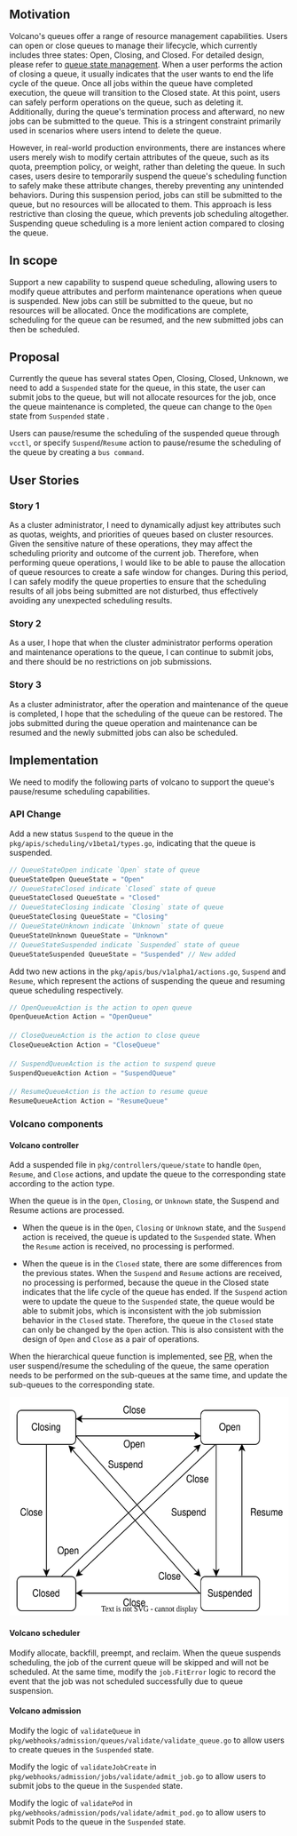 ## Motivation

Volcano's queues offer a range of resource management capabilities. Users can open or close queues to manage their lifecycle, which currently includes three states: Open, Closing, and Closed. For detailed design, please refer to [queue state management](https://github.com/volcano-sh/volcano/blob/master/docs/design/queue/queue-state-management.md). When a user performs the action of closing a queue, it usually indicates that the user wants to end the life cycle of the queue. Once all jobs within the queue have completed execution, the queue will transition to the Closed state. At this point, users can safely perform operations on the queue, such as deleting it. Additionally, during the queue's termination process and afterward, no new jobs can be submitted to the queue. This is a stringent constraint primarily used in scenarios where users intend to delete the queue.

However, in real-world production environments, there are instances where users merely wish to modify certain attributes of the queue, such as its quota, preemption policy, or weight, rather than deleting the queue. In such cases, users desire to temporarily suspend the queue's scheduling function to safely make these attribute changes, thereby preventing any unintended behaviors. During this suspension period, jobs can still be submitted to the queue, but no resources will be allocated to them. This approach is less restrictive than closing the queue, which prevents job scheduling altogether. Suspending queue scheduling is a more lenient action compared to closing the queue.

## In scope

Support a new capability to suspend queue scheduling, allowing users to modify queue attributes and perform maintenance operations when queue is suspended. New jobs can still be submitted to the queue, but no resources will be allocated. Once the modifications are complete, scheduling for the queue can be resumed, and the new submitted jobs can then be scheduled.

## Proposal


Currently the queue has several states Open, Closing, Closed, Unknown, we need to add a `Suspended` state for the queue, in this state, the user can submit jobs to the queue, but will not allocate resources for the job, once the queue maintenance is completed, the queue can change to the `Open` state  from `Suspended` state .

Users can pause/resume the scheduling of the suspended queue through `vcctl`, or specify `Suspend`/`Resume` action to pause/resume the scheduling of the queue by creating a `bus command`.

## User Stories

### Story 1

As a cluster administrator, I need to dynamically adjust key attributes such as quotas, weights, and priorities of queues based on cluster resources. Given the sensitive nature of these operations, they may affect the scheduling priority and outcome of the current job. Therefore, when performing queue operations, I would like to be able to pause the allocation of queue resources to create a safe window for changes. During this period, I can safely modify the queue properties to ensure that the scheduling results of all jobs being submitted are not disturbed, thus effectively avoiding any unexpected scheduling results. 

### Story 2

As a user, I hope that when the cluster administrator performs operation and maintenance operations to the queue, I can continue to submit jobs, and there should be no restrictions on job submissions.

### Story 3

As a cluster administrator, after the operation and maintenance of the queue is completed, I hope that the scheduling of the queue can be restored. The jobs submitted during the queue operation and maintenance can be resumed and the newly submitted jobs can also be scheduled.

## Implementation

We need to modify the following parts of volcano to support the queue's pause/resume scheduling capabilities.

### API Change

Add a new status `Suspend` to the queue in the `pkg/apis/scheduling/v1beta1/types.go`, indicating that the queue is suspended.

```go
// QueueStateOpen indicate `Open` state of queue
QueueStateOpen QueueState = "Open"
// QueueStateClosed indicate `Closed` state of queue
QueueStateClosed QueueState = "Closed"
// QueueStateClosing indicate `Closing` state of queue
QueueStateClosing QueueState = "Closing"
// QueueStateUnknown indicate `Unknown` state of queue
QueueStateUnknown QueueState = "Unknown"
// QueueStateSuspended indicate `Suspended` state of queue
QueueStateSuspended QueueState = "Suspended" // New added
```

Add two new actions in the `pkg/apis/bus/v1alpha1/actions.go`, `Suspend` and `Resume`, which represent the actions of suspending the queue and resuming queue scheduling respectively.

```go
// OpenQueueAction is the action to open queue
OpenQueueAction Action = "OpenQueue"

// CloseQueueAction is the action to close queue
CloseQueueAction Action = "CloseQueue"

// SuspendQueueAction is the action to suspend queue
SuspendQueueAction Action = "SuspendQueue"

// ResumeQueueAction is the action to resume queue
ResumeQueueAction Action = "ResumeQueue"
```



### Volcano components

#### Volcano controller

Add a suspended file in `pkg/controllers/queue/state` to handle `Open`, `Resume`, and `Close` actions, and update the queue to the corresponding state according to the action type.

When the queue is in the `Open`, `Closing`, or `Unknown` state, the Suspend and Resume actions are processed.

- When the queue is in the `Open`, `Closing` or `Unknown` state, and the `Suspend` action is received, the queue is updated to the `Suspended` state. When the `Resume` action is received, no processing is performed.

- When the queue is in the `Closed` state, there are some differences from the previous states. When the `Suspend` and `Resume` actions are received, no processing is performed, because the queue in the Closed state indicates that the life cycle of the queue has ended. If the `Suspend` action were to update the queue to the `Suspended` state, the queue would be able to submit jobs, which is inconsistent with the job submission behavior in the `Closed` state. Therefore, the queue in the `Closed` state can only be changed by the `Open` action. This is also consistent with the design of `Open` and `Close` as a pair of operations.

When the hierarchical queue function is implemented, see [PR](https://github.com/volcano-sh/volcano/pull/3743), when the user suspend/resume the scheduling of the queue, the same operation needs to be performed on the sub-queues at the same time, and update the sub-queues to the corresponding state.

<div align="center"><img width="582" height="393" src="../images/queue-state-machine.svg" /></div>

#### Volcano scheduler

Modify allocate, backfill, preempt, and reclaim. When the queue suspends scheduling, the job of the current queue will be skipped and will not be scheduled. At the same time, modify the `job.FitError` logic to record the event that the job was not scheduled successfully due to queue suspension.

#### Volcano admission


Modify the logic of `validateQueue` in `pkg/webhooks/admission/queues/validate/validate_queue.go` to allow users to create queues in the `Suspended` state.

Modify the logic of `validateJobCreate` in `pkg/webhooks/admission/jobs/validate/admit_job.go` to allow users to submit jobs to the queue in the `Suspended` state.

Modify the logic of `validatePod` in `pkg/webhooks/admission/pods/validate/admit_pod.go` to allow users to submit Pods to the queue in the `Suspended` state.
